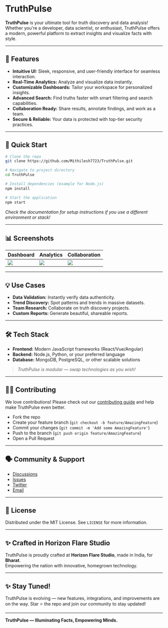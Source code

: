 # TruthPulse 

**TruthPulse** is your ultimate tool for truth discovery and data analysis! Whether you're a developer, data scientist, or enthusiast, TruthPulse offers a modern, powerful platform to extract insights and visualize facts with style.

---

## 🌟 Features

- **Intuitive UI:** Sleek, responsive, and user-friendly interface for seamless interaction.
- **Real-Time Analytics:** Analyze and visualize data instantly.
- **Customizable Dashboards:** Tailor your workspace for personalized insights.
- **Advanced Search:** Find truths faster with smart filtering and search capabilities.
- **Collaboration Ready:** Share results, annotate findings, and work as a team.
- **Secure & Reliable:** Your data is protected with top-tier security practices.

---

## 🚀 Quick Start

```bash
# Clone the repo
git clone https://github.com/Mithilesh7723/TruthPulse.git

# Navigate to project directory
cd TruthPulse

# Install dependencies (example for Node.js)
npm install

# Start the application
npm start
```

*Check the documentation for setup instructions if you use a different environment or stack!*

---

## 📊 Screenshots

| Dashboard            | Analytics             | Collaboration        |
|----------------------|-----------------------|----------------------|
| ![](assets/dashboard.png) | ![](assets/analytics.png) | ![](assets/collab.png) |

---

## 💡 Use Cases

- **Data Validation:** Instantly verify data authenticity.
- **Trend Discovery:** Spot patterns and trends in massive datasets.
- **Team Research:** Collaborate on truth discovery projects.
- **Custom Reports:** Generate beautiful, shareable reports.

---

## 🛠️ Tech Stack

- **Frontend:** Modern JavaScript frameworks (React/Vue/Angular)
- **Backend:** Node.js, Python, or your preferred language
- **Database:** MongoDB, PostgreSQL, or other scalable solutions

> *TruthPulse is modular — swap technologies as you wish!*

---

## 👩‍💻 Contributing

We love contributions! Please check out our [contributing guide](CONTRIBUTING.md) and help make TruthPulse even better.

- Fork the repo
- Create your feature branch (`git checkout -b feature/AmazingFeature`)
- Commit your changes (`git commit -m 'Add some AmazingFeature'`)
- Push to the branch (`git push origin feature/AmazingFeature`)
- Open a Pull Request

---

## 🗣️ Community & Support

- [Discussions](https://github.com/Mithilesh7723/TruthPulse/discussions)
- [Issues](https://github.com/Mithilesh7723/TruthPulse/issues)
- [Twitter](https://twitter.com/horizonflare)
- [Email](mailto:info@horizonflare.in)

---

## 📄 License

Distributed under the MIT License. See `LICENSE` for more information.

---

## ✨ Crafted in Horizon Flare Studio

TruthPulse is proudly crafted at **Horizon Flare Studio**, made in India, for **Bharat**.  
Empowering the nation with innovative, homegrown technology.

---

## ✨ Stay Tuned!

TruthPulse is evolving — new features, integrations, and improvements are on the way. Star ⭐ the repo and join our community to stay updated!

---

**TruthPulse — Illuminating Facts, Empowering Minds.**
